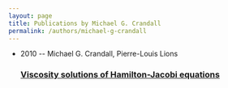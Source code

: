 ```yaml
---
layout: page
title: Publications by Michael G. Crandall
permalink: /authors/michael-g-crandall
---
```


<ul class="post-list">
<li><span class='post-meta'>2010 -- Michael G. Crandall, Pierre-Louis Lions</span><h3><a class='post-link' href="{{ site.baseurl }}/viscosity-solutions-of-hamilton-jacobi-equations">Viscosity solutions of Hamilton-Jacobi equations</a></h3></li>

</ul>
